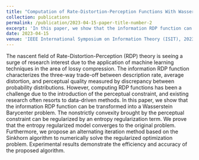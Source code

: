 ```yaml
---
title: "Computation of Rate-Distortion-Perception Functions With Wasserstein Barycenter"
collection: publications
permalink: /publication/2023-04-15-paper-title-number-2
excerpt: 'In this paper, we show that the information RDP function can be transformed into a Wasserstein Barycenter problem. The nonstrictly convexity brought by the perceptual constraint can be regularized by an entropy regularization term.'
date: 2023-04-15
venue: 'IEEE International Symposium on Information Theory (ISIT), 2023. (to appear)'
---
```


The nascent field of Rate-Distortion-Perception (RDP) theory is seeing a surge of research interest due to the application of machine learning techniques in the area of lossy compression. The information RDP function characterizes the three-way trade-off between description rate, average distortion, and perceptual quality measured by discrepancy between probability distributions. However, computing RDP functions has been a challenge due to the introduction of the perceptual constraint, and existing research often resorts to data-driven methods. In this paper, we show that the information RDP function can be transformed into a Wasserstein Barycenter problem. The nonstrictly convexity brought by the perceptual constraint can be regularized by an entropy regularization term. We prove that the entropy regularized model converges to the original problem. Furthermore, we propose an alternating iteration method based on the Sinkhorn algorithm to numerically solve the regularized
optimization problem. Experimental results demonstrate the efficiency and accuracy of the proposed algorithm.
